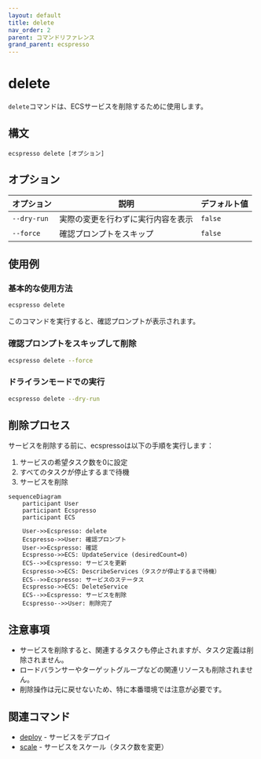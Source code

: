 ```yaml
---
layout: default
title: delete
nav_order: 2
parent: コマンドリファレンス
grand_parent: ecspresso
---
```


# delete

`delete`コマンドは、ECSサービスを削除するために使用します。

## 構文

```
ecspresso delete [オプション]
```

## オプション

| オプション | 説明 | デフォルト値 |
|------------|------|-------------|
| `--dry-run` | 実際の変更を行わずに実行内容を表示 | `false` |
| `--force` | 確認プロンプトをスキップ | `false` |

## 使用例

### 基本的な使用方法

```bash
ecspresso delete
```

このコマンドを実行すると、確認プロンプトが表示されます。

### 確認プロンプトをスキップして削除

```bash
ecspresso delete --force
```

### ドライランモードでの実行

```bash
ecspresso delete --dry-run
```

## 削除プロセス

サービスを削除する前に、ecspressoは以下の手順を実行します：

1. サービスの希望タスク数を0に設定
2. すべてのタスクが停止するまで待機
3. サービスを削除

```mermaid
sequenceDiagram
    participant User
    participant Ecspresso
    participant ECS
    
    User->>Ecspresso: delete
    Ecspresso->>User: 確認プロンプト
    User->>Ecspresso: 確認
    Ecspresso->>ECS: UpdateService (desiredCount=0)
    ECS-->>Ecspresso: サービスを更新
    Ecspresso->>ECS: DescribeServices（タスクが停止するまで待機）
    ECS-->>Ecspresso: サービスのステータス
    Ecspresso->>ECS: DeleteService
    ECS-->>Ecspresso: サービスを削除
    Ecspresso-->>User: 削除完了
```

## 注意事項

- サービスを削除すると、関連するタスクも停止されますが、タスク定義は削除されません。
- ロードバランサーやターゲットグループなどの関連リソースも削除されません。
- 削除操作は元に戻せないため、特に本番環境では注意が必要です。

## 関連コマンド

- [deploy](./deploy.html) - サービスをデプロイ
- [scale](./scale.html) - サービスをスケール（タスク数を変更）
